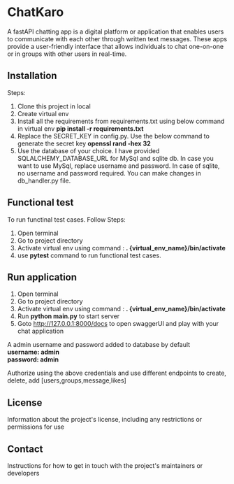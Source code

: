 # ChatKaro

A fastAPI chatting app is a digital platform or application that enables users to communicate with each other through
written
text messages. These apps provide a user-friendly interface that allows individuals to chat one-on-one or in groups with
other users in real-time.

## Installation

Steps:

1. Clone this project in local
2. Create virtual env
3. Install all the requirements from requirements.txt using below command in virtual env
   **pip install -r requirements.txt**
4. Replace the SECRET_KEY in config.py. Use the below command to generate the secret key
   **openssl rand -hex 32**
5. Use the database of your choice. I have provided SQLALCHEMY_DATABASE_URL for MySql and sqlite db. In case you want to
   use MySql, replace username and password. In case of sqlite, no username and password required. You can make changes
   in db_handler.py file.

## Functional test

To run functinal test cases. Follow
Steps:

1. Open terminal
2. Go to project directory
3. Activate virtual env using command :   **. {virtual_env_name}/bin/activate**
4. use **pytest** command to run functional test cases.

## Run application

1. Open terminal
2. Go to project directory
3. Activate virtual env using command :   **. {virtual_env_name}/bin/activate**
4. Run **python main.py** to start server
5. Goto http://127.0.0.1:8000/docs to open swaggerUI and play with your chat application

A admin username and password added to database by default <br>
**username: admin** <br>
**password: admin**

Authorize using the above credentials and use different endpoints to create, delete, add [users,groups,message,likes]

## License

Information about the project's license, including any restrictions or permissions for use

## Contact

Instructions for how to get in touch with the project's maintainers or developers
